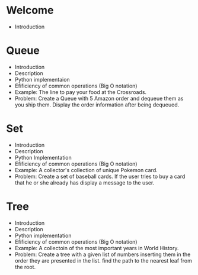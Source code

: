 # Welcome
- Introduction

# Queue
- Introduction
- Description
- Python implementaion
- Efificiency of common operations (Big O notation)
- Example: The line to pay your food at the Crossroads. 
- Problem: Create a Queue with 5 Amazon order and dequeue them as you ship them. Display the order information after being dequeued. 
  
  
# Set
- Introduction
- Description
- Python Implementation
- Efificiency of common operations (Big O notation)
- Example: A collector's collection of unique Pokemon card. 
- Problem: Create a set of baseball cards. If the user tries to buy a card that he or she already has display a message to the user. 

# Tree
- Introduction
- Description
- Python implementation 
- Efificiency of common operations (Big O notation)
- Example: A collectoin of the most important years in World History.
- Problem: Create a tree with a given list of numbers inserting them in the order they are presented in the list. find the path to the nearest leaf from the root. 


